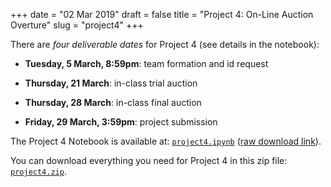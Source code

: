 +++
date = "02 Mar 2019"
draft = false
title = "Project 4: On-Line Auction Overture"
slug = "project4"
+++

   <div class="due">

There are _four deliverable dates_ for Project 4 (see details in the notebook):

- **Tuesday, 5 March, 8:59pm**: team formation and id request
- **Thursday, 21 March**: in-class trial auction
- **Thursday, 28 March**: in-class final auction
- **Friday, 29 March, 3:59pm**: project submission
    
   </div>

The Project 4 Notebook is available at: 
[`project4.ipynb`](https://github.com/uvammm/uvammm.github.io/blob/master/src/content/projects/project4/project4.ipynb) (<a href="https://github.com/uvammm/uvammm.github.io/raw/master/projects/project4/project4.ipynb">raw download link</a>).

You can download everything you need for Project 4 in this zip file: [`project4.zip`](https://github.com/uvammm/uvammm.github.io/raw/master/projects/project4/project4.zip").
